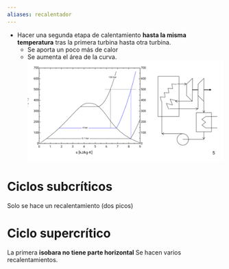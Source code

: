 ```yaml
---
aliases: recalentador
---
```

- Hacer una segunda etapa de calentamiento **hasta la misma temperatura** tras la primera turbina hasta otra turbina.
	- Se aporta un poco más de calor
	- Se aumenta el área de la curva.
	![](../assets/Screenshot_2023-02-07-08-30-09-992_md.obsidian.png)
# Ciclos subcríticos
Solo se hace un recalentamiento (dos picos)
# Ciclo supercrítico
La primera  **isobara no tiene parte horizontal** 
Se hacen varios recalentamientos.
